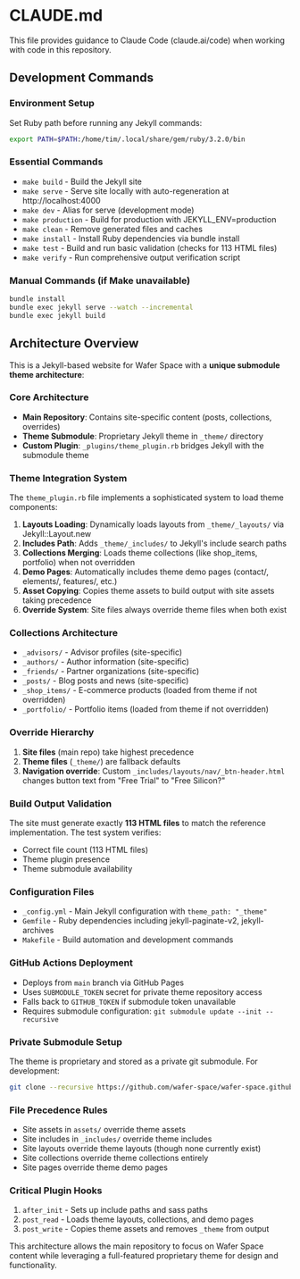 # CLAUDE.md

This file provides guidance to Claude Code (claude.ai/code) when working with code in this repository.

## Development Commands

### Environment Setup
Set Ruby path before running any Jekyll commands:
```bash
export PATH=$PATH:/home/tim/.local/share/gem/ruby/3.2.0/bin
```

### Essential Commands
- `make build` - Build the Jekyll site
- `make serve` - Serve site locally with auto-regeneration at http://localhost:4000
- `make dev` - Alias for serve (development mode)
- `make production` - Build for production with JEKYLL_ENV=production
- `make clean` - Remove generated files and caches
- `make install` - Install Ruby dependencies via bundle install
- `make test` - Build and run basic validation (checks for 113 HTML files)
- `make verify` - Run comprehensive output verification script

### Manual Commands (if Make unavailable)
```bash
bundle install
bundle exec jekyll serve --watch --incremental
bundle exec jekyll build
```

## Architecture Overview

This is a Jekyll-based website for Wafer Space with a **unique submodule theme architecture**:

### Core Architecture
- **Main Repository**: Contains site-specific content (posts, collections, overrides)
- **Theme Submodule**: Proprietary Jekyll theme in `_theme/` directory
- **Custom Plugin**: `_plugins/theme_plugin.rb` bridges Jekyll with the submodule theme

### Theme Integration System
The `theme_plugin.rb` file implements a sophisticated system to load theme components:

1. **Layouts Loading**: Dynamically loads layouts from `_theme/_layouts/` via Jekyll::Layout.new
2. **Includes Path**: Adds `_theme/_includes/` to Jekyll's include search paths
3. **Collections Merging**: Loads theme collections (like shop_items, portfolio) when not overridden
4. **Demo Pages**: Automatically includes theme demo pages (contact/, elements/, features/, etc.)
5. **Asset Copying**: Copies theme assets to build output with site assets taking precedence
6. **Override System**: Site files always override theme files when both exist

### Collections Architecture
- `_advisors/` - Advisor profiles (site-specific)
- `_authors/` - Author information (site-specific) 
- `_friends/` - Partner organizations (site-specific)
- `_posts/` - Blog posts and news (site-specific)
- `_shop_items/` - E-commerce products (loaded from theme if not overridden)
- `_portfolio/` - Portfolio items (loaded from theme if not overridden)

### Override Hierarchy
1. **Site files** (main repo) take highest precedence
2. **Theme files** (`_theme/`) are fallback defaults
3. **Navigation override**: Custom `_includes/layouts/nav/_btn-header.html` changes button text from "Free Trial" to "Free Silicon?"

### Build Output Validation
The site must generate exactly **113 HTML files** to match the reference implementation. The test system verifies:
- Correct file count (113 HTML files)
- Theme plugin presence
- Theme submodule availability

### Configuration Files
- `_config.yml` - Main Jekyll configuration with `theme_path: "_theme"`
- `Gemfile` - Ruby dependencies including jekyll-paginate-v2, jekyll-archives
- `Makefile` - Build automation and development commands

### GitHub Actions Deployment
- Deploys from `main` branch via GitHub Pages
- Uses `SUBMODULE_TOKEN` secret for private theme repository access
- Falls back to `GITHUB_TOKEN` if submodule token unavailable
- Requires submodule configuration: `git submodule update --init --recursive`

### Private Submodule Setup
The theme is proprietary and stored as a private git submodule. For development:
```bash
git clone --recursive https://github.com/wafer-space/wafer-space.github.io.git
```

### File Precedence Rules
- Site assets in `assets/` override theme assets
- Site includes in `_includes/` override theme includes  
- Site layouts override theme layouts (though none currently exist)
- Site collections override theme collections entirely
- Site pages override theme demo pages

### Critical Plugin Hooks
1. `after_init` - Sets up include paths and sass paths
2. `post_read` - Loads theme layouts, collections, and demo pages
3. `post_write` - Copies theme assets and removes `_theme` from output

This architecture allows the main repository to focus on Wafer Space content while leveraging a full-featured proprietary theme for design and functionality.